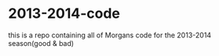 2013-2014-code
===============
this is a repo containing all of Morgans code for the 2013-2014 season(good & bad)